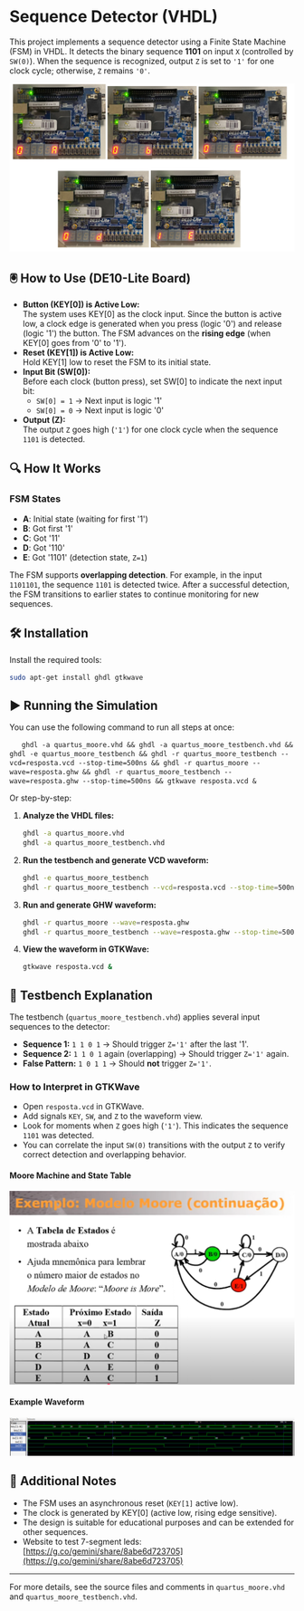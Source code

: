 # Sequence Detector (VHDL)

This project implements a sequence detector using a Finite State Machine (FSM) in VHDL. It detects the binary sequence **1101** on input `X` (controlled by `SW(0)`). When the sequence is recognized, output `Z` is set to `'1'` for one clock cycle; otherwise, `Z` remains `'0'`.

![Example Device output](./device.png)


## 🖲️ How to Use (DE10-Lite Board)

- **Button (KEY[0]) is Active Low:**  
  The system uses KEY[0] as the clock input. Since the button is active low, a clock edge is generated when you press (logic '0') and release (logic '1') the button. The FSM advances on the **rising edge** (when KEY[0] goes from '0' to '1').
- **Reset (KEY[1]) is Active Low:**  
  Hold KEY[1] low to reset the FSM to its initial state.
- **Input Bit (SW[0]):**  
  Before each clock (button press), set SW[0] to indicate the next input bit:
  - `SW[0] = 1` → Next input is logic '1'
  - `SW[0] = 0` → Next input is logic '0'
- **Output (Z):**  
  The output `Z` goes high (`'1'`) for one clock cycle when the sequence `1101` is detected.

## 🔍 How It Works

### FSM States
- **A**: Initial state (waiting for first '1')
- **B**: Got first '1'
- **C**: Got '11'
- **D**: Got '110'
- **E**: Got '1101' (detection state, `Z=1`)

The FSM supports **overlapping detection**. For example, in the input `1101101`, the sequence `1101` is detected twice. After a successful detection, the FSM transitions to earlier states to continue monitoring for new sequences.

## 🛠️ Installation

Install the required tools:
```bash
sudo apt-get install ghdl gtkwave
```

## ▶️ Running the Simulation

You can use the following command to run all steps at once:

```
   ghdl -a quartus_moore.vhd && ghdl -a quartus_moore_testbench.vhd && ghdl -e quartus_moore_testbench && ghdl -r quartus_moore_testbench --vcd=resposta.vcd --stop-time=500ns && ghdl -r quartus_moore --wave=resposta.ghw && ghdl -r quartus_moore_testbench --wave=resposta.ghw --stop-time=500ns && gtkwave resposta.vcd &
```

Or step-by-step:

1. **Analyze the VHDL files:**
   ```bash
   ghdl -a quartus_moore.vhd
   ghdl -a quartus_moore_testbench.vhd
   ```
2. **Run the testbench and generate VCD waveform:**
   ```bash
   ghdl -e quartus_moore_testbench
   ghdl -r quartus_moore_testbench --vcd=resposta.vcd --stop-time=500ns
   ```
3. **Run and generate GHW waveform:**
   ```bash
   ghdl -r quartus_moore --wave=resposta.ghw
   ghdl -r quartus_moore_testbench --wave=resposta.ghw --stop-time=500ns
   ```
4. **View the waveform in GTKWave:**
   ```bash
   gtkwave resposta.vcd &
   ```

## 🧪 Testbench Explanation

The testbench (`quartus_moore_testbench.vhd`) applies several input sequences to the detector:
- **Sequence 1:** `1 1 0 1` → Should trigger `Z='1'` after the last '1'.
- **Sequence 2:** `1 1 0 1` again (overlapping) → Should trigger `Z='1'` again.
- **False Pattern:** `1 0 1 1` → Should **not** trigger `Z='1'`.

### How to Interpret in GTKWave
- Open `resposta.vcd` in GTKWave.
- Add signals `KEY`, `SW`, and `Z` to the waveform view.
- Look for moments when `Z` goes high (`'1'`). This indicates the sequence `1101` was detected.
- You can correlate the input `SW(0)` transitions with the output `Z` to verify correct detection and overlapping behavior.

#### Moore Machine and State Table
![Example GTKWave output](./diagram.png)

#### Example Waveform
![Example GTKWave output](./wave.png)

## 📄 Additional Notes
- The FSM uses an asynchronous reset (`KEY[1]` active low).
- The clock is generated by KEY[0] (active low, rising edge sensitive).
- The design is suitable for educational purposes and can be extended for other sequences.
- Website to test 7-segment leds: [https://g.co/gemini/share/8abe6d723705](https://g.co/gemini/share/8abe6d723705)

---

For more details, see the source files and comments in `quartus_moore.vhd` and `quartus_moore_testbench.vhd`.
